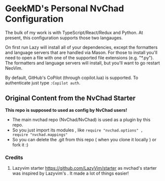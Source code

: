 # GeekMD's Personal NvChad Configuration

The bulk of my work is with TypeScript/React/Redux and Python. At present, this configuration supports those two langauges.

On first run Lazy will install all of your dependencies, except the formatters and language servers that are handled via Mason. For those to install you'll need to open a file with one of the supported file extensions (e.g. "\*.py"). The formatters and language servers will install, but you'll want to go restart NeoVim.

By default, GitHub's CoPilot (through copilot.lua) is supported. To authenticate just type `:Copilot auth`.

## Original Content from the NvChad Starter

**This repo is supposed to used as config by NvChad users!**

- The main nvchad repo (NvChad/NvChad) is used as a plugin by this repo.
- So you just import its modules , like `require "nvchad.options" , require "nvchad.mappings"`
- So you can delete the .git from this repo ( when you clone it locally ) or fork it :)

### Credits

1. Lazyvim starter https://github.com/LazyVim/starter as nvchad's starter was inspired by Lazyvim's . It made a lot of things easier!
